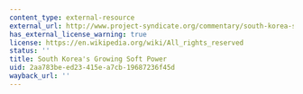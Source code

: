 ```yaml
---
content_type: external-resource
external_url: http://www.project-syndicate.org/commentary/south-korea-s-growing-soft-power
has_external_license_warning: true
license: https://en.wikipedia.org/wiki/All_rights_reserved
status: ''
title: South Korea's Growing Soft Power
uid: 2aa783be-ed23-415e-a7cb-19687236f45d
wayback_url: ''
---
```

